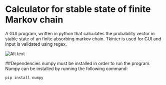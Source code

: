 # Calculator for stable state of finite Markov chain
A GUI program, written in python that calculates the probability vector in stable state of an finite absorbing markov chain. Tkinter is used for GUI and input is validated using regex. 



![Alt text](/screenshot/markov-chain-screenshot.png?raw=true "Preview")

##Dependencies
numpy must be installed in order to run the program. Numpy can be installed by running the following command: 

```
pip install numpy
```
